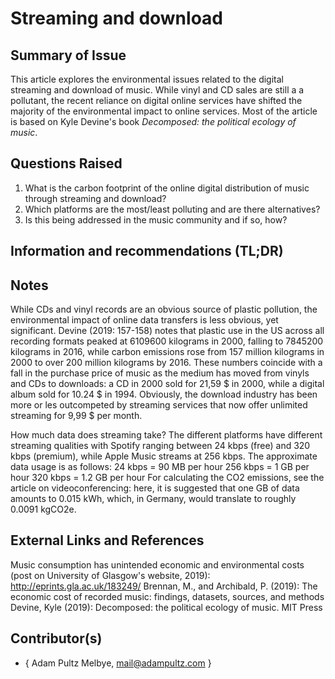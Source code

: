 <!-- Copy this template to add a new topic. Replace text in {brackets} with your content. -->
<!-- Template created for ECO_NIME wiki entries by Johnny Sullivan -->

# Streaming and download 

## Summary of Issue

This article explores the environmental issues related to the digital streaming and download of music. While vinyl and CD sales are still a a pollutant, the recent reliance on digital online services have shifted the majority of the environmental impact to online services. Most of the article is based on Kyle Devine's book *Decomposed: the political ecology of music*.

## Questions Raised

1. What is the carbon footprint of the online digital distribution of music through streaming and download?
2. Which platforms are the most/least polluting and are there alternatives?
3. Is this being addressed in the music community and if so, how?

## Information and recommendations (TL;DR)


## Notes

While CDs and vinyl records are an obvious source of plastic pollution, the environmental impact of online data transfers is less obvious, yet significant. Devine (2019: 157-158) notes that plastic use in the US across all recording formats peaked at 6109600 kilograms in 2000, falling to 7845200 kilograms in 2016, while carbon emissions rose from 157 million kilograms in 2000 to over 200 million kilograms by 2016. These numbers coincide with a fall in the purchase price of music as the medium has moved from vinyls and CDs to downloads: a CD in 2000 sold for 21,59 $ in 2000, while a digital album sold for 10.24 $ in 1994. Obviously, the download industry has been more or les outcompeted by streaming services that now offer unlimited streaming for 9,99 $ per month.

How much data does streaming take?
The different platforms have different streaming qualities with Spotify ranging between 24 kbps (free) and 320 kbps (premium), while Apple Music streams at 256 kbps. The approximate data usage is as follows:
24 kbps = 90 MB per hour
256 kbps = 1 GB per hour
320 kbps = 1.2 GB per hour
For calculating the CO2 emissions, see the article on videoconferencing: here, it is suggested that one GB of data amounts to 0.015 kWh, which, in Germany, would translate to roughly 0.0091 kgCO2e.



## External Links and References

Music consumption has unintended economic and environmental costs (post on University of Glasgow's website, 2019): http://eprints.gla.ac.uk/183249/
Brennan, M., and Archibald, P. (2019): The economic cost of recorded music: findings, datasets, sources, and methods
Devine, Kyle (2019): Decomposed: the political ecology of music. MIT Press

## Contributor(s)

* { Adam Pultz Melbye, mail@adampultz.com }


